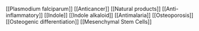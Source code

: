 [[Plasmodium falciparum]]
[[Anticancer]]
[[Natural products]]
[[Anti-inflammatory]]
[[Indole]]
[[Indole alkaloid]]
[[Antimalaria]]
[[Osteoporosis]]
[[Osteogenic differentiation]]
[[Mesenchymal Stem Cells]]
